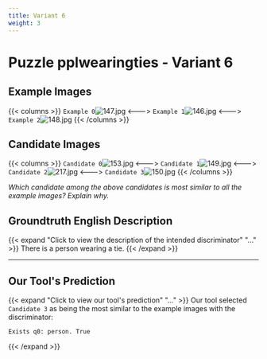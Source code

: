 ```yaml
---
title: Variant 6
weight: 3
---
```


# Puzzle pplwearingties - Variant 6

## Example Images
{{< columns >}}
`Example 0`![147.jpg](/natscene_data/images/147.jpg)
<--->
`Example 1`![146.jpg](/natscene_data/images/146.jpg)
<--->
`Example 2`![148.jpg](/natscene_data/images/148.jpg)
{{< /columns >}}

## Candidate Images
{{< columns >}}
`Candidate 0`![153.jpg](/natscene_data/images/153.jpg)
<--->
`Candidate 1`![149.jpg](/natscene_data/images/149.jpg)
<--->
`Candidate 2`![217.jpg](/natscene_data/images/217.jpg)
<--->
`Candidate 3`![150.jpg](/natscene_data/images/150.jpg)
{{< /columns >}}

*Which candidate among the above candidates is most similar to all the example images? Explain why.*

## Groundtruth English Description

{{< expand "Click to view the description of the intended discriminator" "..." >}}
There is a person wearing a tie.
{{< /expand >}}

---



## Our Tool's Prediction

{{< expand "Click to view our tool's prediction" "..." >}}
Our tool selected `Candidate 3` as being the most similar to the example images with the discriminator:
```plaintext
Exists q0: person. True
```
{{< /expand >}}
